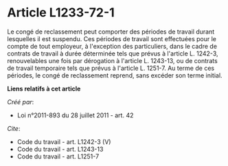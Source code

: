 # Article L1233-72-1

Le congé de reclassement peut comporter des périodes de travail durant lesquelles il est suspendu. Ces périodes de travail
sont effectuées pour le compte de tout employeur, à l'exception des particuliers, dans le cadre de contrats de travail à
durée déterminée tels que prévus à l'article L. 1242-3, renouvelables une fois par dérogation à l'article L. 1243-13, ou de
contrats de travail temporaire tels que prévus à l'article L. 1251-7. Au terme de ces périodes, le congé de reclassement
reprend, sans excéder son terme initial.

**Liens relatifs à cet article**

_Créé par_:

  - Loi n°2011-893 du 28 juillet 2011 - art. 42

_Cite_:

  - Code du travail - art. L1242-3 (V)
  - Code du travail - art. L1243-13
  - Code du travail - art. L1251-7
